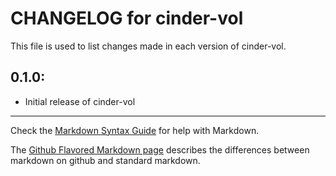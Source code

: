 # CHANGELOG for cinder-vol

This file is used to list changes made in each version of cinder-vol.

## 0.1.0:

* Initial release of cinder-vol

- - - 
Check the [Markdown Syntax Guide](http://daringfireball.net/projects/markdown/syntax) for help with Markdown.

The [Github Flavored Markdown page](http://github.github.com/github-flavored-markdown/) describes the differences between markdown on github and standard markdown.
